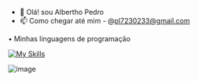 - 👋 Olá! sou Albertho Pedro
- 📫 Como chegar até mim - @pl7230233@gmail.com


• Minhas linguagens de programação
  
[![My Skills](https://skillicons.dev/icons?i=js,html,css,java,postgres)](https://skillicons.dev)



![image](https://github.com/user-attachments/assets/206f4584-e938-46e9-ac7e-a4b305aecb60)
